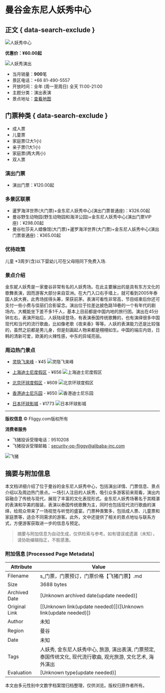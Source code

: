 # 曼谷金东尼人妖秀中心

## 正文 { data-search-exclude }


![人妖秀中心](https://img.alicdn.com/imgextra/i1/O1CN01gjTU3l1Zm8azDq6bC_!!6000000003236-2-tps-792-192.png)

**优惠价：¥60.00起**

![人妖秀演出](https://gtd.alicdn.com/bao/uploaded///img.alicdn.com/bao/uploaded/imgextra/i3/O1CN01ng7qtO29WrEgN9Agp_!!0-travel.jpg_600x600.jpg)

- 当月销量：**900**笔
- 景区电话：+66 81-490-5557
- 开放时间：全年 (周一至周日) 全天 11:00-21:00
- 主题分类：演出表演
- 景点地址：[查看地图](javascript:;)

## 门票种类 { data-search-exclude }

- 成人票
- 儿童票
- 家庭票(2大1小)
- 亲子票(1大1小)
- 家庭票(两大两小)
- 双人票

### 演出门票

- 演出门票：¥120.00起

### 多景区联票

- 暹罗海洋世界(大门票)+金东尼人妖秀中心(演出门票普通座)：¥326.00起
- 曼谷野生动物园(野生动物园和海洋公园)+金东尼人妖秀中心(演出门票VIP座)：¥298.00起
- 曼谷杜莎夫人蜡像馆(大门票)+暹罗海洋世界(大门票)+金东尼人妖秀中心(演出门票普通座)：¥365.00起

### 优待政策

儿童 *3周岁(含)以下婴幼儿可在父母陪同下免费入场.

### 景点介绍

金东妮人妖秀是一家曼谷非常有名的人妖秀场。在此主要展出的是具有东方文化的歌舞表演，因而游客大部分来自亚洲。在大门入口右手墙上，就可看到2005年泰国人妖大赛，此秀场拔得头筹，荣获前茅。表演可看性非常高，节目结束后你还可支付一些小费与佳丽们合影留念。演出位于拉差达披色路18巷的一个有年代的剧场内，大概能坐下差不多1千人，基本上目前都是中国内地的旅行团。演出在45分钟左右，表演开始后，人妖陆续登场，有表演泰国传统歌舞的，也有演绎很多中国现代和当代的流行歌曲，比如像老歌《夜来香》等等。人妖的表演能力还是比较强的，虽然之前都是男儿身，但是刻画起人物来都是栩栩如生。中国的端庄内敛，日韩的清新可爱，欧美的火辣性感，中东的异域亮丽。

### 周边热门景点

- [灵隐飞来峰](https://s.fliggy.com/scenic/detail.htm?_input_charset=GBK&sid=1228) - ¥45
![灵隐飞来峰](https://gtd.alicdn.com/bao/uploaded/imgextra/i2/6000000007452/O1CN013JeWCL24v4E1JF9U9_!!6000000007452-0-fliggyimage.jpg_80x60.jpg)

- [上海迪士尼度假区](https://s.fliggy.com/scenic/detail.htm?_input_charset=GBK&sid=20498) - ¥656
![上海迪士尼度假区](https://gtd.alicdn.com/bao/uploaded/imgextra/i4/6000000000197/O1CN01eUytBU1DKH3Ho4s70_!!6000000000197-2-fliggyimage.png_80x60.jpg)

- [北京环球度假区](https://s.fliggy.com/scenic/detail.htm?_input_charset=GBK&sid=37907254) - ¥609
![北京环球度假区](https://gtd.alicdn.com/bao/uploaded/imgextra/i3/6000000000076/O1CN01qrxt131CQr7vGVGRV_!!6000000000076-0-fliggyimage.jpg_80x60.jpg)

- [香港迪士尼乐园](https://s.fliggy.com/scenic/detail.htm?_input_charset=GBK&sid=3568) - ¥650
![香港迪士尼乐园](https://gtd.alicdn.com/bao/uploaded/imgextra/i3/6000000006812/O1CN01q4wBNR20Bx1d5a1ja_!!6000000006812-0-fliggyimage.jpg_80x60.jpg)

- [日本环球影城](https://s.fliggy.com/scenic/detail.htm?_input_charset=GBK&sid=2700) - ¥1773
![日本环球影城](https://gtd.alicdn.com/bao/uploaded/imgextra/i1/6000000003263/O1CN01uug73v1ZyVK3L7Rfe_!!6000000003263-0-fliggyimage.jpg_80x60.jpg)

--- 

**版权信息**
© Fliggy.com版权所有

**消费者服务**
- 飞猪投诉受理电话：9510208
- 飞猪投诉受理邮箱：security-op-fliggy@alibaba-inc.com

![飞猪](https://img.alicdn.com/imgextra/i3/O1CN01V1elel1wE027juvzE_!!6000000006275-2-tps-871-178.png)
<!-- tcd_original_link http://s.alitrip.com/scenic/detail.htm?sid=2854 -->


## 摘要与附加信息

<!-- tcd_abstract -->
本文档详细介绍了位于曼谷的金东尼人妖秀中心，包括演出详情、门票信息、景点介绍以及周边热门景点。一场引人注目的人妖秀，吸引众多游客前来观看，演出内容融合了传统与现代，展现了丰富的文化表现形式。金东尼人妖秀场著名于其精湛的表演和华美的服装，表演以泰国传统歌舞为主，同时也包括现代流行歌曲的演绎，给观众带来了一场视觉与听觉的盛宴。门票种类繁多，包括成人票、儿童票和家庭票等，适合不同需求的游客。此外，文中还提供了相关的景点地址与联系方式，方便游客获取进一步的信息与预定。
<!-- tcd_abstract_end -->

> 摘要与附加信息为自动生成，仅供检索与参考。如有错误或遗漏（未知），请协助编辑指正，不胜感激。

### 附加信息 [Processed Page Metadata]

| Attribute       | Value                                  |
|-----------------|----------------------------------------|
| Filename        | s_门票，门票预订，门票价格【飞猪门票】.md                             |
| Size            | 3688 bytes                           |
| Archived Date   | [Unknown archived date(update needed)]                             |
| Original Link   | [[Unknown link(update needed)]]([Unknown link(update needed)])                       |
| Author          | 未知                               |
| Region          | 曼谷                               |
| Date            | 未知                                 |
| Tags            | 人妖秀, 金东尼人妖秀中心, 旅游, 演出表演, 门票预定, 泰国传统文化, 现代流行歌曲, 观光旅游, 文化艺术, 海外演出                                 |
| Evaluation            | [Unknown type(update needed)]                                 |
<!-- tcd_table_end -->

本文由多元性别中文数字档案馆归档整理，仅供浏览。版权归原作者所有。
